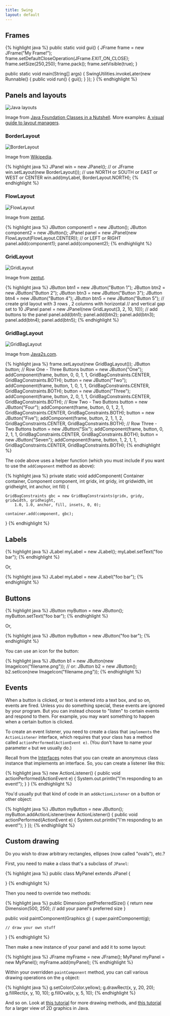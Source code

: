 ```yaml
---
title: Swing
layout: default
---
```


## Frames

{% highlight java %}
public static void gui() {
	JFrame frame = new JFrame("My Frame!");
    frame.setDefaultCloseOperation(JFrame.EXIT_ON_CLOSE);
    frame.setSize(250,250);
    frame.pack();
    frame.setVisible(true);
}

public static void main(String[] args)
{
	SwingUtilities.invokeLater(new Runnable() {
        public void run() {
            gui();
        }
    });
}
{% endhighlight %}

## Panels and layouts

![Java layouts](/images/java-layouts.gif)

Image from [Java Foundation Classes in a Nutshell](http://docstore.mik.ua/orelly/java-ent/jfc/ch02_05.htm). More examples: [A visual guide to layout managers](https://docs.oracle.com/javase/tutorial/uiswing/layout/visual.html).

### BorderLayout

![BorderLayout](/images/border-layout.png)

Image from [Wikipedia](http://commons.wikimedia.org/wiki/File:Java-LayoutManager-BorderLayout.svg).

{% highlight java %}
JPanel win = new JPanel(); // or JFrame
win.setLayout(new BorderLayout());
// use NORTH or SOUTH or EAST or WEST or CENTER
win.add(myLabel, BorderLayout.NORTH);
{% endhighlight %}

### FlowLayout

![FlowLayout](/images/flow-layout.gif)

Image from [zentut](http://www.zentut.com/java-swing/java-swing-flowlayout/).

{% highlight java %}
JButton component1 = new JButton();
JButton component2 = new JButton();
JPanel panel = new JPanel(new FlowLayout(FlowLayout.CENTER)); // or LEFT or RIGHT
panel.add(component1);
panel.add(component2);
{% endhighlight %}

### GridLayout

![GridLayout](/images/grid-layout.gif)

Image from [zentut](http://www.zentut.com/java-swing/java-swing-gridlayout/).

{% highlight java %}
JButton btn1 = new JButton("Button 1");
JButton btn2 = new JButton("Button 2");
JButton btn3 = new JButton("Button 3");
JButton btn4 = new JButton("Button 4");
JButton btn5 = new JButton("Button 5");
// create grid layout with 3 rows , 2 columns with horizontal
// and vertical gap set to 10
JPanel panel = new JPanel(new GridLayout(3, 2, 10, 10));
// add buttons to the panel
panel.add(btn1);
panel.add(btn2);
panel.add(btn3);
panel.add(btn4);
panel.add(btn5);
{% endhighlight %}

### GridBagLayout

![GridBagLayout](/images/grid-bag-layout.png)

Image from [Java2s.com](http://www.java2s.com/Tutorial/Java/0240__Swing/UsingGridBagConstraints.htm).

{% highlight java %}
frame.setLayout(new GridBagLayout());
JButton button;
// Row One - Three Buttons
button = new JButton("One");
addComponent(frame, button, 0, 0, 1, 1, GridBagConstraints.CENTER, GridBagConstraints.BOTH);
button = new JButton("Two");
addComponent(frame, button, 1, 0, 1, 1, GridBagConstraints.CENTER, GridBagConstraints.BOTH);
button = new JButton("Three");
addComponent(frame, button, 2, 0, 1, 1, GridBagConstraints.CENTER, GridBagConstraints.BOTH);
// Row Two - Two Buttons
button = new JButton("Four");
addComponent(frame, button, 0, 1, 2, 1, GridBagConstraints.CENTER, GridBagConstraints.BOTH);
button = new JButton("Five");
addComponent(frame, button, 2, 1, 1, 2, GridBagConstraints.CENTER, GridBagConstraints.BOTH);
// Row Three - Two Buttons
button = new JButton("Six");
addComponent(frame, button, 0, 2, 1, 1, GridBagConstraints.CENTER, GridBagConstraints.BOTH);
button = new JButton("Seven");
addComponent(frame, button, 1, 2, 1, 1, GridBagConstraints.CENTER, GridBagConstraints.BOTH);
{% endhighlight %}

The code above uses a helper function (which you must include if you want to use the `addComponent` method as above):

{% highlight java %}
private static void addComponent(
       Container container, Component component,
       int gridx, int gridy, int gridwidth, int gridheight,
       int anchor, int fill) {
       
    GridBagConstraints gbc = new GridBagConstraints(gridx, gridy, gridwidth, gridheight,
        1.0, 1.0, anchor, fill, insets, 0, 0);
        
    container.add(component, gbc);
  }
{% endhighlight %}    


## Labels

{% highlight java %}
JLabel myLabel = new JLabel();
myLabel.setText("foo bar");
{% endhighlight %}

Or,

{% highlight java %}
JLabel myLabel = new JLabel("foo bar");
{% endhighlight %}

## Buttons

{% highlight java %}
JButton myButton = new JButton();
myButton.setText("foo bar");
{% endhighlight %}

Or,

{% highlight java %}
JButton myButton = new JButton("foo bar");
{% endhighlight %}

You can use an icon for the button:

{% highlight java %}
JButton b1 = new JButton(new ImageIcon("filename.png"));
// or:
JButton b2 = new JButton();
b2.setIcon(new ImageIcon("filename.png"));
{% endhighlight %}

## Events

When a button is clicked, or text is entered into a text box, and so on, events are fired. Unless you do something special, these events are ignored by your program. But you can instead choose to "listen" to certain events and respond to them. For example, you may want something to happen when a certain button is clicked.

To create an event listener, you need to create a class that `implements` the `ActionListener` interface, which requires that your class has a method called `actionPerformed(ActionEvent e)`. (You don't have to name your parameter `e` but we usually do.)

Recall from the [Interfaces](/lecture/interfaces.html) notes that you can create an anonymous class instance that implements an interface. So, you can create a listener like this:

{% highlight java %}
new ActionListener() {
    public void actionPerformed(ActionEvent e) {
        System.out.println("I'm responding to an event!");
    }
}
{% endhighlight %}

You'd usually put that kind of code in an `addActionListener` on a button or other object:

{% highlight java %}
JButton myButton = new JButton();
myButton.addActionListener(new ActionListener() {
    public void actionPerformed(ActionEvent e) {
        System.out.println("I'm responding to an event!");
    }
});
{% endhighlight %}

## Custom drawing

Do you wish to draw arbitrary rectangles, ellipses (now called "ovals"), etc.?

First, you need to make a class that's a subclass of `JPanel`:

{% highlight java %}
public class MyPanel extends JPanel {

}
{% endhighlight %}

Then you need to override two methods:

{% highlight java %}
public Dimension getPreferredSize() {
    return new Dimension(500, 250); // add your panel's preferred size
}

public void paintComponent(Graphics g) {
    super.paintComponent(g);
    
    // draw your own stuff
}
{% endhighlight %}

Then make a new instance of your panel and add it to some layout:

{% highlight java %}
JFrame myFrame = new JFrame();
MyPanel myPanel = new MyPanel();
myFrame.add(myPanel);
{% endhighlight %}

Within your overridden `paintComponent` method, you can call various drawing operations on the `g` object:

{% highlight java %}
g.setColor(Color.yellow);
g.drawRect(x, y, 20, 20);
g.fillRect(x, y, 10, 10);
g.fillOval(x, y, 5, 10);
{% endhighlight %}

And so on. Look at [this tutorial](http://docs.oracle.com/javase/tutorial/2d/geometry/index.html) for more drawing methods, and [this tutorial](http://docs.oracle.com/javase/tutorial/2d/index.html) for a larger view of 2D graphics in Java.
